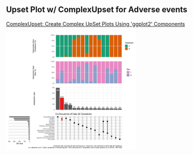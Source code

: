 ## Upset Plot w/ ComplexUpset for Adverse events

[ComplexUpset: Create Complex UpSet Plots Using 'ggplot2' Components](https://cran.r-project.org/web/packages/ComplexUpset/index.html)  

<img src="https://raw.githubusercontent.com/agstn/WW/main/2020-09-09/UpSet_plot.png" width="70%" height="70%">

